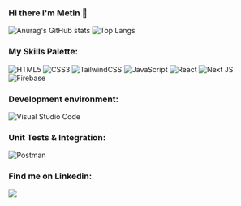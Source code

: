 ### Hi there I'm Metin 👋


![Anurag's GitHub stats](https://github-readme-stats.vercel.app/api?username=MetinVn&show_icons=true&theme=radical)
![Top Langs](https://github-readme-stats.vercel.app/api/top-langs/?username=MetinVn&layout=compact)

### My Skills Palette:
![HTML5](https://img.shields.io/badge/html5-%23E34F26.svg?style=for-the-badge&logo=html5&logoColor=white)
![CSS3](https://img.shields.io/badge/css3-%231572B6.svg?style=for-the-badge&logo=css3&logoColor=white)
![TailwindCSS](https://img.shields.io/badge/tailwindcss-%2338B2AC.svg?style=for-the-badge&logo=tailwind-css&logoColor=white)
![JavaScript](https://img.shields.io/badge/javascript-%23323330.svg?style=for-the-badge&logo=javascript&logoColor=%23F7DF1E)
![React](https://img.shields.io/badge/react-%2320232a.svg?style=for-the-badge&logo=react&logoColor=%2361DAFB)
![Next JS](https://img.shields.io/badge/Next-black?style=for-the-badge&logo=next.js&logoColor=white)
![Firebase](https://img.shields.io/badge/firebase-%23039BE5.svg?style=for-the-badge&logo=firebase)


### Development environment:
![Visual Studio Code](https://img.shields.io/badge/Visual%20Studio%20Code-0078d7.svg?style=for-the-badge&logo=visual-studio-code&logoColor=white)

### Unit Tests & Integration: 
![Postman](https://img.shields.io/badge/Postman-FF6C37?style=for-the-badge&logo=postman&logoColor=white)

### Find me on Linkedin:
<a href="https://www.linkedin.com/in/metin-isakhanli-217374266/" target="blank">
  <img align="center" src="https://img.shields.io/badge/linkedin-%230077B5.svg?style=for-the-badge&logo=linkedin&logoColor=white" />
</a>
